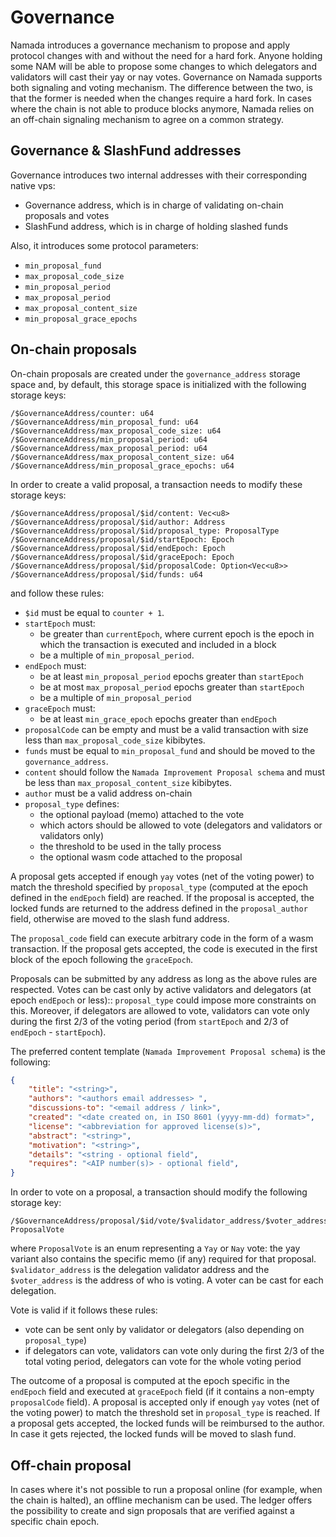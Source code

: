 # Governance

Namada introduces a governance mechanism to propose and apply protocol changes with and without the need for a hard fork. Anyone holding some NAM will be able to propose some changes to which delegators and validators will cast their yay or nay votes. Governance on Namada supports both signaling and voting mechanism. The difference between the two, is that the former is needed when the changes require a hard fork. In cases where the chain is not able to produce blocks anymore, Namada relies on an off-chain signaling mechanism to agree on a common strategy.

## Governance & SlashFund addresses

Governance introduces two internal addresses with their corresponding native vps:

- Governance address, which is in charge of validating on-chain proposals and votes
- SlashFund address, which is in charge of holding slashed funds

Also, it introduces some protocol parameters:

- `min_proposal_fund`
- `max_proposal_code_size`
- `min_proposal_period`
- `max_proposal_period`
- `max_proposal_content_size`
- `min_proposal_grace_epochs`

## On-chain proposals

On-chain proposals are created under the `governance_address` storage space and, by default, this storage space is initialized with the following storage keys:

```
/$GovernanceAddress/counter: u64
/$GovernanceAddress/min_proposal_fund: u64
/$GovernanceAddress/max_proposal_code_size: u64
/$GovernanceAddress/min_proposal_period: u64
/$GovernanceAddress/max_proposal_period: u64
/$GovernanceAddress/max_proposal_content_size: u64
/$GovernanceAddress/min_proposal_grace_epochs: u64
```

In order to create a valid proposal, a transaction needs to modify these storage keys:

```
/$GovernanceAddress/proposal/$id/content: Vec<u8>
/$GovernanceAddress/proposal/$id/author: Address
/$GovernanceAddress/proposal/$id/proposal_type: ProposalType
/$GovernanceAddress/proposal/$id/startEpoch: Epoch
/$GovernanceAddress/proposal/$id/endEpoch: Epoch
/$GovernanceAddress/proposal/$id/graceEpoch: Epoch
/$GovernanceAddress/proposal/$id/proposalCode: Option<Vec<u8>>
/$GovernanceAddress/proposal/$id/funds: u64
```

and follow these rules:

- `$id` must be equal to `counter + 1`.
- `startEpoch` must:
  - be greater than `currentEpoch`, where current epoch is the epoch in which the transaction is executed and included in a block
  - be a multiple of `min_proposal_period`.
- `endEpoch` must:
  - be at least `min_proposal_period` epochs greater than `startEpoch`
  - be at most `max_proposal_period` epochs greater than `startEpoch`
  - be a multiple of `min_proposal_period`
- `graceEpoch` must:
  - be at least `min_grace_epoch` epochs greater than `endEpoch`
- `proposalCode` can be empty and must be a valid transaction with size less than `max_proposal_code_size` kibibytes.
- `funds` must be equal to `min_proposal_fund` and should be moved to the `governance_address`.
- `content` should follow the `Namada Improvement Proposal schema` and must be less than `max_proposal_content_size` kibibytes.
- `author` must be a valid address on-chain
- `proposal_type` defines:
  - the optional payload (memo) attached to the vote
  - which actors should be allowed to vote (delegators and validators or validators only)
  - the threshold to be used in the tally process
  - the optional wasm code attached to the proposal

A proposal gets accepted if enough `yay` votes (net of the voting power) to match the threshold specified by `proposal_type` (computed at the epoch defined in the `endEpoch` field) are reached. If the proposal is accepted, the locked funds are returned to the address defined in the `proposal_author` field, otherwise are moved to the slash fund address.

The `proposal_code` field can execute arbitrary code in the form of a wasm transaction. If the proposal gets accepted, the code is executed in the first block of the epoch following the `graceEpoch`.

Proposals can be submitted by any address as long as the above rules are respected. Votes can be cast only by active validators and delegators (at epoch `endEpoch` or less):: `proposal_type` could impose more constraints on this.
Moreover, if delegators are allowed to vote, validators can vote only during the first 2/3 of the voting period (from `startEpoch` and 2/3 of `endEpoch` - `startEpoch`).

The preferred content template (`Namada Improvement Proposal schema`) is the following:

```json
{
    "title": "<string>",
    "authors": "<authors email addresses> ",
    "discussions-to": "<email address / link>",
    "created": "<date created on, in ISO 8601 (yyyy-mm-dd) format>",
    "license": "<abbreviation for approved license(s)>",
    "abstract": "<string>",
    "motivation": "<string>",
    "details": "<string - optional field",
    "requires": "<AIP number(s)> - optional field",
}
```

In order to vote on a proposal, a transaction should modify the following storage key:

```
/$GovernanceAddress/proposal/$id/vote/$validator_address/$voter_address: ProposalVote
```

where `ProposalVote` is an enum representing a `Yay` or `Nay` vote: the yay variant also contains the specific memo (if any) required for that proposal. `$validator_address` is the delegation validator address and the `$voter_address` is the address of who is voting. A voter can be cast for each delegation.

Vote is valid if it follows these rules:

- vote can be sent only by validator or delegators (also depending on `proposal_type`)
- if delegators can vote, validators can vote only during the first 2/3 of the total voting period, delegators can vote for the whole voting period

The outcome of a proposal is computed at the epoch specific in the `endEpoch` field and executed at `graceEpoch` field (if it contains a non-empty `proposalCode` field).
A proposal is accepted only if enough `yay` votes (net of the voting power) to match the threshold set in `proposal_type` is reached.
If a proposal gets accepted, the locked funds will be reimbursed to the author. In case it gets rejected, the locked funds will be moved to slash fund.

## Off-chain proposal

In cases where it's not possible to run a proposal online (for example, when the chain is halted), an offline mechanism can be used.
The ledger offers the possibility to create and sign proposals that are verified against a specific chain epoch.
